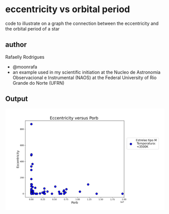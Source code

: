 # eccentricity vs orbital period
code to illustrate on a graph the connection between the eccentricity and the orbital period of a star

## author
Rafaelly Rodrigues 
- @moonrafa 
- an example used in my scientific initiation at the Nucleo de Astronomia Observacional e Instrumental (NAOS) at the Federal University of Rio Grande do Norte (UFRN)

## Output
<img src="output.jpg">
